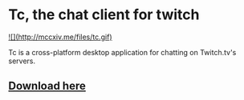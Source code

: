 # Tc, the chat client for twitch

<a href="http://mccxiv.github.io/tc/" target="_blank">
	![](http://mccxiv.me/files/tc.gif)
</a>

Tc is a cross-platform desktop application for chatting on Twitch.tv's servers. 
 
## <a href="http://mccxiv.github.io/tc/" target="_blank">Download here</a>